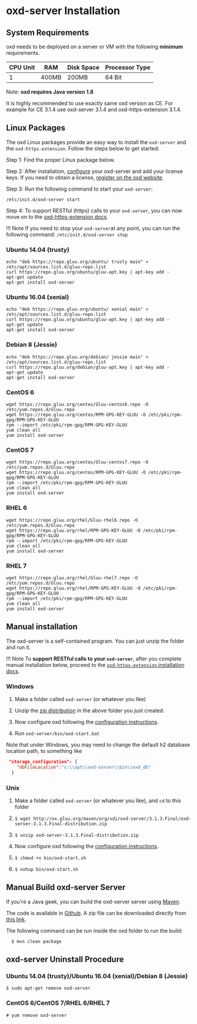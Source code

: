 # oxd-server Installation 

## System Requirements

oxd needs to be deployed on a server or VM with the following **minimum** requirements. 

|CPU Unit  |    RAM     |   Disk Space      | Processor Type |
|----------|------------|-------------------|----------------|
|       1  |    400MB     |   200MB            |  64 Bit        |

Note: **oxd requires Java version 1.8**

It is highly recommended to use exactly same oxd version as CE. For example for CE 3.1.4 use oxd-server 3.1.4 and oxd-https-extension 3.1.4.

## Linux Packages

The oxd Linux packages provide an easy way to install the `oxd-server` and the `oxd-https-extension`. Follow the steps below to get started:

Step 1: Find the proper Linux package below.     

Step 2: After installation, [configure](../configuration/index.md) your oxd-server and add your license keys. If you need to obtain a license, [register on the oxd website](https://oxd.gluu.org).      

Step 3: Run the following command to start your `oxd-server`:             
 
`/etc/init.d/oxd-server start`

Step 4: To support RESTful (https) calls to your `oxd-server`, you can now move on to the [oxd-https-extension docs](../oxd-https/start/index.md).      

!!! Note
    If you need to stop your `oxd-server`at any point, you can run the following command: `/etc/init.d/oxd-server stop` 


### Ubuntu 14.04 (trusty)

```
echo "deb https://repo.gluu.org/ubuntu/ trusty main" > /etc/apt/sources.list.d/gluu-repo.list
curl https://repo.gluu.org/ubuntu/gluu-apt.key | apt-key add -
apt-get update
apt-get install oxd-server
```

### Ubuntu 16.04 (xenial)

```
echo "deb https://repo.gluu.org/ubuntu/ xenial main" > /etc/apt/sources.list.d/gluu-repo.list
curl https://repo.gluu.org/ubuntu/gluu-apt.key | apt-key add -
apt-get update
apt-get install oxd-server
```

### Debian 8 (Jessie)

```
echo "deb https://repo.gluu.org/debian/ jessie main" > /etc/apt/sources.list.d/gluu-repo.list
curl https://repo.gluu.org/debian/gluu-apt.key | apt-key add -
apt-get update
apt-get install oxd-server
```

### CentOS 6

```
wget https://repo.gluu.org/centos/Gluu-centos6.repo -O /etc/yum.repos.d/Gluu.repo
wget https://repo.gluu.org/centos/RPM-GPG-KEY-GLUU -O /etc/pki/rpm-gpg/RPM-GPG-KEY-GLUU
rpm --import /etc/pki/rpm-gpg/RPM-GPG-KEY-GLUU
yum clean all
yum install oxd-server
```

### CentOS 7

```
wget https://repo.gluu.org/centos/Gluu-centos7.repo -O /etc/yum.repos.d/Gluu.repo
wget https://repo.gluu.org/centos/RPM-GPG-KEY-GLUU -O /etc/pki/rpm-gpg/RPM-GPG-KEY-GLUU
rpm --import /etc/pki/rpm-gpg/RPM-GPG-KEY-GLUU
yum clean all
yum install oxd-server
```

### RHEL 6

```
wget https://repo.gluu.org/rhel/Gluu-rhel6.repo -O /etc/yum.repos.d/Gluu.repo
wget https://repo.gluu.org/rhel/RPM-GPG-KEY-GLUU -O /etc/pki/rpm-gpg/RPM-GPG-KEY-GLUU
rpm --import /etc/pki/rpm-gpg/RPM-GPG-KEY-GLUU
yum clean all
yum install oxd-server
```

### RHEL 7

```
wget https://repo.gluu.org/rhel/Gluu-rhel7.repo -O /etc/yum.repos.d/Gluu.repo
wget https://repo.gluu.org/rhel/RPM-GPG-KEY-GLUU -O /etc/pki/rpm-gpg/RPM-GPG-KEY-GLUU
rpm --import /etc/pki/rpm-gpg/RPM-GPG-KEY-GLUU
yum clean all
yum install oxd-server
```


## Manual installation

The oxd-server is a self-contained program. You can just unzip the folder and run it. 

!!! Note 
    To **support RESTful calls to your `oxd-server`**, after you complete manual installation below, proceed to the [`oxd-https-extension` installation docs](../oxd-https/start/index.md#manual-installation). 

### Windows

1. Make a folder called `oxd-server` (or whatever you like)
 
1. Unzip the [zip distribution](http://ox.gluu.org/maven/org/xdi/oxd-server/3.1.3.Final/oxd-server-3.1.3.Final-distribution.zip) in the above folder you just created. 

1. Now configure oxd following the [configuration instructions](../configuration/index.md). 

1. Run `oxd-server/bin/oxd-start.bat`

Note that under Windows, you may need to change the default h2 database location path, to something like
```json
 "storage_configuration": {
    "dbFileLocation":"c:\\opt\\oxd-server\\bin\\oxd_db"
  }
```

### Unix

1. Make a folder called `oxd-server` (or whatever you like), and `cd` to this folder
 
1. `$ wget http://ox.gluu.org/maven/org/xdi/oxd-server/3.1.3.Final/oxd-server-3.1.3.Final-distribution.zip`

1. `$ unzip oxd-server-3.1.3.Final-distribution.zip`

1. Now configure oxd following the [configuration instructions](../configuration/index.md). 

1. `$ chmod +x bin/oxd-start.sh`

1. `$ nohup bin/oxd-start.sh`

## Manual Build oxd-server Server

If you're a Java geek, you can build the oxd-server server using [Maven](http://maven.apache.org).

The code is available in [Github](https://github.com/GluuFederation/oxd). A zip file can be 
downloaded directly from [this link](https://ox.gluu.org/maven/org/xdi/oxd-server/3.1.3.Final/oxd-server-3.1.3.Final-distribution.zip). 

The following command can be run inside the oxd folder to run the build:

```
  $ mvn clean package
```
## oxd-server Uninstall Procedure

### Ubuntu 14.04 (trusty)/Ubuntu 16.04 (xenial)/Debian 8 (Jessie)


```
$ sudo apt-get remove oxd-server
```

### CentOS 6/CentOS 7/RHEL 6/RHEL 7

```
# yum remove oxd-server
```

